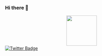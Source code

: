 ### Hi there 👋
<div id="header" align="center">
  <img src="https://media.giphy.com/media/ny7UCd6JETnmE/giphy.gif" width="100"/>
</div>
<div id="badges">
  <a href=" https://twitter.com/mishakakdela ">
    <img src="https://img.shields.io/badge/Twitter-blue?style=for-the-badge&logo=twitter&logoColor=white" alt="Twitter Badge"/>
  </a>
</div>



<!--
**Muzic13/muzic13** is a ✨ _special_ ✨ repository because its `README.md` (this file) appears on your GitHub profile.

Here are some ideas to get you started:

- 🔭 I’m currently working on ...
- 🌱 I’m currently learning ...
- 👯 I’m looking to collaborate on ...
- 🤔 I’m looking for help with ...
- 💬 Ask me about ...
- 📫 How to reach me: ...
- 😄 Pronouns: ...
- ⚡ Fun fact: ...
-->
